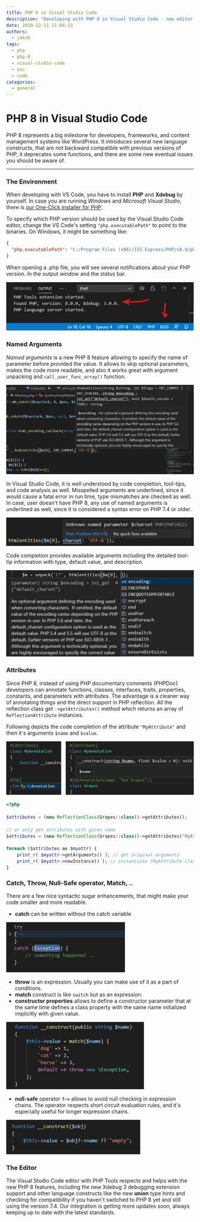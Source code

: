```yaml
---
title: PHP 8 in Visual Studio Code
description: "Developing with PHP 8 in Visual Studio Code - new editor features, new PHP constructs."
date: 2020-12-11 11:04:13
authors:
  - jakub
tags:
  - php
  - php-8
  - visual-studio-code
  - vsc
  - code
categories:
  - general
---
```


# PHP 8 in Visual Studio Code

PHP 8 represents a big milestone for developers, frameworks, and content management systems like WordPress. It introduces several new language constructs, that are not backward compatible with previous versions of PHP, it deprecates some functions, and there are some new eventual issues you should be aware of.

<!-- more -->

---

### The Environment

When developing with VS Code, you have to install **PHP** and **Xdebug** by yourself. In case you are running *Windows* and *Microsoft Visual Studio*, there is [our One-Click installer for PHP](https://blog.devsense.com/2020/installing-php-8-one-click).

To specify which PHP version should be used by the Visual Studio Code editor, change the VS Code's setting `"php.executablePath"` to point to the binaries. On Windows, it might be something like:

```json
{
  "php.executablePath": "C:/Program Files (x86)/IIS Express/PHP/v8.0/php.exe",
}
```

When opening a .php file, you will see several notifications about your PHP version. In the output window and the status bar.

![VS Code Status with PHP 8 and Xdebug 3](imgs/vsc-php8-status.png)

### Named Arguments

*Named arguments* is a new PHP 8 feature allowing to specify the name of parameter before provided the value. It allows to skip optional parameters, makes the code more readable, and also it works great with argument unpacking and `call_user_func_array()` function.

![named arguments in vs code](imgs/vsc-named-args.gif)

In Visual Studio Code, it is well understood by code completion, tool-tips, and code analysis as well. Misspelled arguments are underlined, since it would cause a fatal error in run time, type mismatches are checked as well. In case, user doesn't have PHP 8, any use of named arguments is underlined as well, since it is considered a syntax error on PHP 7.4 or older.

![unknown argument name](imgs/vscode-unk-param.png)

Code completion provides available arguments including the detailed tool-tip information with type, default value, and description.

![named argument completion](imgs/vsc-named-arg-completion.png)

### Attributes

Since PHP 8, instead of using PHP documentary comments (PHPDoc) developers can annotate functions, classes, interfaces, traits, properties, constants, and parameters with attributes. The advantage is a cleaner way of annotating things and the direct support in PHP reflection. All the reflection class get `->getAttributes()` method which returns an array of `ReflectionAttribute` instances. 

Following depicts the code completion of the attribute `"MyAttribute"` and then it's arguments `$name` and `$value`.

![attributes completion](imgs/vscode-attr-completion.png)

```php
<?php

$attributes = (new ReflectionClass(Grapes::class))->getAttributes();

// or only get attributes with given name
$attributes = (new ReflectionClass(Grapes::class))->getAttributes("MyAttribute");

foreach ($attributes as $myattr) {
    print_r( $myattr->getArguments() ); // get original arguments
    print_r( $myattr->newInstance() ); // instantiate \MyAttribute class
}

```

### Catch, Throw, Null-Safe operator, Match, ..

There are a few nice syntactic sugar enhancements, that might make your code smaller and more readable.

- **catch** can be written without the catch variable

![catch without variable](imgs/vscode-catch.png)

- **throw** is an expression. Usually you can make use of it as a part of conditions.
- **match** construct is like `switch` but as an expression.
- **constructor properties** allows to define a constructor parameter that at the same time defines a class property with the same name initialized implicitly with given value.

![throw, match](imgs/vscode-match-throw.png)

- **null-safe** operator **`?->`** allows to avoid null checking in expression chains. The operator respects short circuit evaluation rules, and it's especially useful for longer expression chains.

![nullsafe operator](imgs/vscode-nullsafe.png)

### The Editor

The Visual Studio Code editor with PHP Tools respects and helps with the new PHP 8 features, including the new Xdebug 3 debugging extension support and other language constructs like the new **union** type hints and checking for compatibility if you haven't switched to PHP 8 yet and still using the version 7.4. Our integration is getting more updates soon, always keeping up to date with the latest standards.
